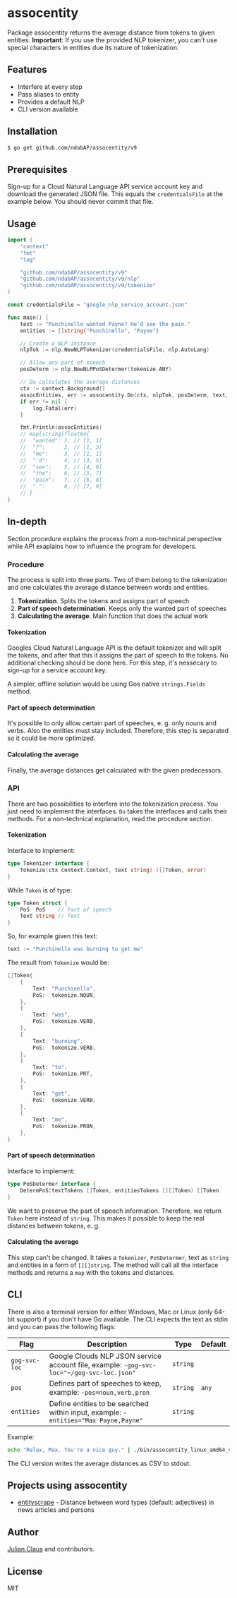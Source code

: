 # assocentity

Package assocentity returns the average distance from tokens to given entities.
**Important**: If you use the provided NLP tokenizer, you can't use special
characters in entities due its nature of tokenization.

## Features

- Interfere at every step
- Pass aliases to entity
- Provides a default NLP 
- CLI version available

## Installation

```bash
$ go get github.com/ndabAP/assocentity/v9
```

## Prerequisites

Sign-up for a Cloud Natural Language API service account key and download the
generated JSON file. This equals the `credentialsFile` at the example below.
You should never commit that file.

## Usage

```go
import (
	"context"
	"fmt"
	"log"

	"github.com/ndabAP/assocentity/v9"
	"github.com/ndabAP/assocentity/v9/nlp"
	"github.com/ndabAP/assocentity/v9/tokenize"
)

const credentialsFile = "google_nlp_service_account.json"

func main() {
	text := "Punchinello wanted Payne? He'd see the pain."
	entities := []string{"Punchinello", "Payne"}

	// Create a NLP instance
	nlpTok := nlp.NewNLPTokenizer(credentialsFile, nlp.AutoLang)

	// Allow any part of speech
	posDeterm := nlp.NewNLPPoSDetermer(tokenize.ANY)

	// Do calculates the average distances
	ctx := context.Background()
	assocEntities, err := assocentity.Do(ctx, nlpTok, posDeterm, text, entities)
	if err != nil {
		log.Fatal(err)
	}

	fmt.Println(assocEntities)
	// map[string]float64{
	// 	"wanted": 1, // [1, 1]
	// 	"?":      2, // [1, 3]
	// 	"He":     3, // [1, 1]
	// 	"'d":     4, // [3, 5]
	// 	"see":    5, // [4, 6]
	// 	"the":    6, // [5, 7]
	// 	"pain":   7, // [6, 8]
	// 	".":      8, // [7, 9]
	// }
}
```

## In-depth

Section procedure explains the process from a non-technical perspective while
API exaplains how to influence the program for developers.

### Procedure

The process is split into three parts. Two of them belong to the tokenization
and one calculates the average distance between words and entities.

1. **Tokenization**. Splits the tokens and assigns part of speech
2. **Part of speech determination**. Keeps only the wanted part of speeches
3. **Calculating the average**. Main function that does the actual work

#### Tokenization

Googles Cloud Natural Language API is the default tokenizer and will split the
tokens, and after that this it assigns the part of speech to the tokens. No
additional checking should be done here. For this step, it's nessecary to
sign-up for a service account key.

A simpler, offline solution would be using Gos native `strings.Fields` method.

#### Part of speech determination

It's possible to only allow certain part of speeches, e. g. only nouns and
verbs. Also the entities must stay included. Therefore, this step is separated
so it could be more optimized.

#### Calculating the average

Finally, the average distances get calculated with the given predecessors.

### API

There are two possibilities to interfere into the tokenization process. You 
just need to implement the interfaces. `Do` takes the interfaces and calls 
their methods. For a non-technical explanation, read the procedure section.

#### Tokenization

Interface to implement:

```go
type Tokenizer interface {
	Tokenize(ctx context.Context, text string) ([]Token, error)
}
```

While `Token` is of type:

```go
type Token struct {
	PoS  PoS    // Part of speech
	Text string // Text
}
```

So, for example given this text:

```go
text := "Punchinello was burning to get me"
```

The result from `Tokenize` would be:

```go
[]Token{
	{
		Text: "Punchinello",
		PoS:  tokenize.NOUN,
	},
	{
		Text: "was",
		PoS:  tokenize.VERB,
	},
	{
		Text: "burning",
		PoS:  tokenize.VERB,
	},
	{
		Text: "to",
		PoS:  tokenize.PRT,
	},
	{
		Text: "get",
		PoS:  tokenize.VERB,
	},
	{
		Text: "me",
		PoS:  tokenize.PRON,
	},
}
```

#### Part of speech determination

Interface to implement:

```go
type PoSDetermer interface {
	DetermPoS(textTokens []Token, entitiesTokens [][]Token) []Token
}
```

We want to preserve the part of speech information. Therefore, we return `Token`
here instead of `string`. This makes it possible to keep the real distances
between tokens, e. g.

#### Calculating the average

This step can't be changed. It takes a `Tokenizer`, `PoSDetermer`, text as
`string` and entities in a form of `[][]string`. The method will call all the
interface methods and returns a `map` with the tokens and distances.

## CLI

There is also a terminal version for either Windows, Mac or Linux (only 64-bit
support) if you don't have Go available. The CLI expects the text as stdin and
you can pass the following flags:

| Flag          | Description                                                                               | Type     | Default |
| ------------- | ----------------------------------------------------------------------------------------- | -------- | ------- |
| `gog-svc-loc` | Google Clouds NLP JSON service account file, example: `-gog-svc-loc="~/gog-svc-loc.json"` | `string` |         |
| `pos`         | Defines part of speeches to keep, example: `-pos=noun,verb,pron`                          | `string` | `any`   |
| `entities`    | Define entities to be searched within input, example: `-entities="Max Payne,Payne"`       | `string` |         |

Example:

```bash
echo "Relax, Max. You're a nice guy." | ./bin/assocentity_linux_amd64_v9.0.1-7-gdfeb0f1-dirty -gog-svc-loc=/home/max/.config/assocentity/google-service.json -entities="Max Payne,Payne,Max"
```

The CLI version writes the average distances as CSV to stdout.

## Projects using assocentity

- [entityscrape](https://github.com/ndabAP/entityscrape) - Distance between word
  types (default: adjectives) in news articles and persons

## Author

[Julian Claus](https://www.julian-claus.de) and contributors.

## License

MIT
